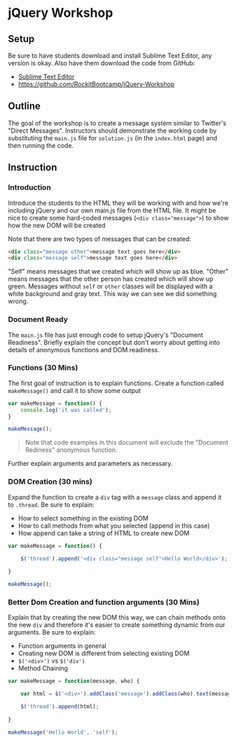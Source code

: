 # jQuery Workshop

## Setup

Be sure to have students download and install Sublime Text Editor, any version is okay. Also have them download the code from GitHub:

- [Sublime Text Editor](http://www.sublimetext.com/3)
- https://github.com/RockitBootcamp/jQuery-Workshop

## Outline

The goal of the workshop is to create a message system similar to Twitter's "Direct Messages". Instructors should demonstrate the working code by substituting the `main.js` file for `solution.js` (in the `index.html` page) and then running the code.

## Instruction

### Introduction

Introduce the students to the HTML they will be working with and how we're including jQuery and our own main.js file from the HTML file. It might be nice to create some hard-coded messages (`<div class="message">`) to show how the new DOM will be created

Note that there are two types of messages that can be created:

```html
<div class="message other">message text goes here</div>
<div class="message self">message text goes here</div>
```

"Self" means messages that we created which will show up as blue. "Other" means messages that the other person has created which will show up green. Messages without `self` or `other` classes will be displayed with a white background and gray text. This way we can see we did something wrong.

### Document Ready

The `main.js` file has just enough code to setup jQuery's "Document Readiness". Briefly explain the concept but don't worry about getting into details of anonymous functions and DOM readiness.

### Functions (30 Mins)

The first goal of instruction is to explain functions. Create a function called `makeMessage()` and call it to show some output

```js
var makeMessage = function() {
	console.log('it was called');
}

makeMessage();
```

> Note that code examples in this document will exclude the "Document Rediness" anonymous function.

Further explain arguments and parameters as necessary.

### DOM Creation (30 mins)

Expand the function to create a `div` tag with a `message` class and append it to `.thread`. Be sure to explain:

- How to select something in the existing DOM
- How to call methods from what you selected (append in this case)
- How append can take a string of HTML to create new DOM

```js
var makeMessage = function() {

	$('thread').append('<div class="message self">Hello World</div>');
	
}

makeMessage();
```

### Better Dom Creation and function arguments (30 Mins)

Explain that by creating the new DOM this way, we can chain methods onto the new `div` and therefore it's easier to create something dynamic from our arguments. Be sure to explain:

- Function arguments in general
- Creating new DOM is different from selecting existing DOM
 - `$('<div>')` vs `$('div')`
- Method Chaining

```js
var makeMessage = function(message, who) {

	var html = $('<div>').addClass('message').addClass(who).text(message);

	$('thread').append(html);
	
}

makeMessage('Hello World', 'self');
```